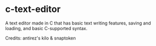 # c-text-editor
A text editor made in C that has basic text writing features, saving and loading, and basic C-supported syntax.

Credits: antirez's kilo & snaptoken
